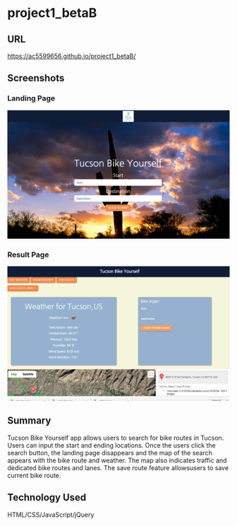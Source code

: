 # project1_betaB

## URL

https://ac5599656.github.io/project1_betaB/

## Screenshots

### Landing Page
![](assets/images/landing_page.png)

### Result Page
![](assets/images/result.png)

## Summary

Tucson Bike Yourself app allows users to search for bike routes in Tucson.  
Users can input the start and ending locations.  Once the users click 
the search button, the landing page disappears and the map of the search 
appears with the bike route and weather.  The map also indicates traffic and 
dedicated bike routes and lanes.  The save route feature allowsusers to save 
current bike route.  

## Technology Used

HTML/CSS/JavaScript/jQuery